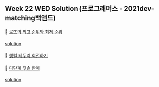 ## Week 22 WED Solution (프로그래머스 - 2021dev-matching백앤드)

####
👀 [로또의 최고 순위와 최저 순위](https://programmers.co.kr/learn/courses/30/lessons/77484)
####
[solution](https://github.com/BBBOMi/Algorithms-New/blob/master/week56/wed/P77484.kt)
####
👀 [행렬 테두리 회전하기](https://programmers.co.kr/learn/courses/30/lessons/77485)

####
👀 [다단계 칫솔 판매](https://programmers.co.kr/learn/courses/30/lessons/77486)
####
[solution](https://github.com/BBBOMi/Algorithms-New/blob/master/week56/wed/P77486.kt)
####
